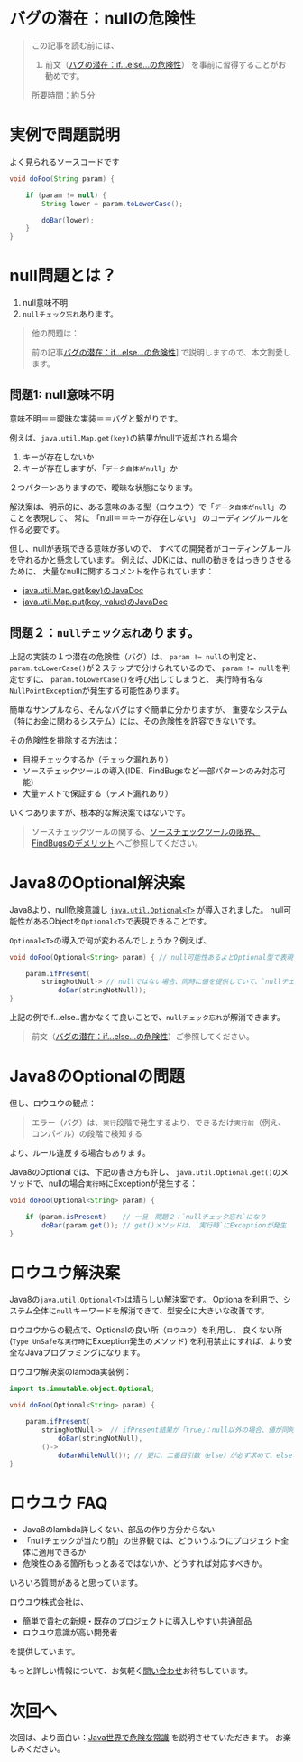 # バグの潜在：nullの危険性

> この記事を読む前には、
>
> 1) 前文（[バグの潜在：if...else...の危険性](?ロウユウ_in_java/ロウユウIfElse)）
> を事前に習得することがお勧めです。
>
> 所要時間：約５分

# 実例で問題説明

よく見られるソースコードです

```java
void doFoo(String param) {

    if (param != null) {
        String lower = param.toLowerCase();

        doBar(lower);
    }
}
```


# null問題とは？

1. null意味不明
2. `nullチェック忘れ`あります。

> 他の問題は：
>
> 前の記事[バグの潜在：if...else...の危険性](?ロウユウ_in_java/ロウユウIfElse)]
> で説明しますので、本文割愛します。


## 問題1: null意味不明

意味不明＝＝曖昧な実装＝＝バグと繋がりです。

例えば、`java.util.Map.get(key)`の結果がnullで返却される場合

1. キーが存在しないか
2. キーが存在しますが、「`データ自体がnull`」か

２つパターンありますので、曖昧な状態になります。

解決案は、明示的に、ある意味のある型（ロウユウ）で「`データ自体がnull`」のことを表現して、
常に 「null＝＝キーが存在しない」 のコーディングルールを作る必要です。

但し、nullが表現できる意味が多いので、
すべての開発者がコーディングルールを守れるかと懸念しています。
例えば、JDKには、nullの動きをはっきりさせるために、
大量なnullに関するコメントを作られています：

- [java.util.Map.get(key)のJavaDoc](http://docs.oracle.com/javase/jp/8/docs/api/java/util/Map.html#get-java.lang.Object-)
- [java.util.Map.put(key, value)のJavaDoc](http://docs.oracle.com/javase/jp/8/docs/api/java/util/Map.html#put-K-V-)


## 問題２：`nullチェック忘れ`あります。

上記の実装の１つ潜在の危険性（バグ）は、
`param != null`の判定と、`param.toLowerCase()`が２ステップで分けられているので、
`param != null`を判定せずに、
`param.toLowerCase()`を呼び出してしまうと、
実行時有名な`NullPointException`が発生する可能性あります。

簡単なサンプルなら、そんなバグはすぐ簡単に分かりますが、
重要なシステム（特にお金に関わるシステム）には、その危険性を許容できないです。

その危険性を排除する方法は：

- 目視チェックするか（チェック漏れあり）
- ソースチェックツールの導入(IDE、FindBugsなど一部パターンのみ対応可能)
- 大量テストで保証する（テスト漏れあり）

いくつありますが、根本的な解決案ではないです。

> ソースチェックツールの関する、[ソースチェックツールの限界、FindBugsのデメリット](?ロウユウ_in_java/CodeAnalysisTools_not_open)
> へご参照してください。


# Java8のOptional解決案

Java8より、null危険意識し
[`java.util.Optional<T>`](http://docs.oracle.com/javase/8/docs/api/java/util/Optional.html)
が導入されました。
null可能性があるObjectを`Optional<T>`で表現できることです。

`Optional<T>`の導入で何が変わるんでしょうか？例えば、

```java
void doFoo(Optional<String> param) { // null可能性あるよとOptional型で表現

    param.ifPresent(
        stringNotNull-> // nullではない場合、同時に値を提供していて、`nullチェック忘れ`ずに値取得
            doBar(stringNotNull));
}
```

上記の例でif...else..書かなくて良いことで、`nullチェック忘れ`が解消できます。

> 前文（[バグの潜在：if...else...の危険性](?ロウユウ_in_java/ロウユウIfElse)）ご参照してください。


# Java8のOptionalの問題

但し、ロウユウの観点：

> エラー（バグ）は、`実行`段階で発生するより、できるだけ`実行前`（例え、コンパイル）の段階で検知する

より、ルール違反する場合もあります。

Java8のOptionalでは、下記の書き方も許し、
`java.util.Optional.get()`のメソッドで、nullの場合`実行時`にExceptionが発生する：

```java
void doFoo(Optional<String> param) {

    if (param.isPresent)    // 一旦　問題２：`nullチェック忘れ`になり
        doBar(param.get()); // get()メソッドは、`実行時`にExceptionが発生
}
```


# ロウユウ解決案

Java8の`java.util.Optional<T>`は晴らしい解決案です。
Optionalを利用で、システム全体に`null`キーワードを解消できて、型安全に大きいな改善です。

ロウユウからの観点で、Optionalの良い所（`ロウユウ`）を利用し、
良くない所(`Type UnSafe`な`実行時`にException発生のメソッド)
を利用禁止にすれば、より安全なJavaプログラミングになります。

ロウユウ解決案のlambda実装例：

```java
import ts.immutable.object.Optional;

void doFoo(Optional<String> param) {

    param.ifPresent(
        stringNotNull->  // ifPresent結果が「true」：null以外の場合、値が同時に提供されるので、２ステップ問題解消！
            doBar(stringNotNull),
        ()->
            doBarWhileNull()); // 更に、二番目引数（else）が必ず求めて、elseの明記が必須となる！
}
```

# ロウユウ FAQ

- Java8のlambda詳しくない、部品の作り方分からない
- 「nullチェックが当たり前」の世界観では、どういうふうにプロジェクト全体に適用できるか
- 危険性のある箇所もっとあるではないか、どうすれば対応すべきか。

いろいろ質問があると思っています。

ロウユウ株式会社は、

- 簡単で貴社の新規・既存のプロジェクトに導入しやすい共通部品
- ロウユウ意識が高い開発者

を提供しています。

もっと詳しい情報について、お気軽く[問い合わせ](inquire.html)お待ちしています。

# 次回へ

次回は、より面白い：[Java世界で危険な常識](?ロウユウ_in_java/ロウユウJavaLang_not_open)
を説明させていただきます。
お楽しみください。